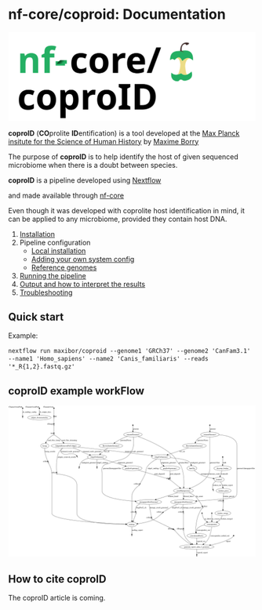 # nf-core/coproid: Documentation

![nf-core-logo](../assets/img/coproID_nf-core_logo.svg)

**coproID** (**CO**prolite **ID**entification) is a tool developed at the
[Max Planck insitute for the Science of Human History](http://www.shh.mpg.de/en)
by [Maxime Borry](https://github.com/maxibor)

The purpose of **coproID** is to help identify the host of given sequenced
microbiome when there is a doubt between species.

**coproID** is a pipeline developed using [Nextflow](https://www.nextflow.io/)

and made available through [nf-core](https://github.com/nf-core)

Even though it was developed with coprolite host identification in mind, it can
 be applied to any microbiome, provided they contain host DNA.

1.  [Installation](https://nf-co.re/usage/installation)
2.  Pipeline configuration
    -   [Local installation](https://nf-co.re/usage/local_installation)
    -   [Adding your own system config](https://nf-co.re/usage/adding_own_config)
    -   [Reference genomes](https://nf-co.re/usage/reference_genomes)
3.  [Running the pipeline](usage.md)
4.  [Output and how to interpret the results](output.md)
5.  [Troubleshooting](https://nf-co.re/usage/troubleshooting)

## Quick start

Example:

    nextflow run maxibor/coproid --genome1 'GRCh37' --genome2 'CanFam3.1' --name1 'Homo_sapiens' --name2 'Canis_familiaris' --reads '*_R{1,2}.fastq.gz'

## coproID example workFlow

![dag](source/_static/img/coproid_dag.png)

## How to cite coproID

The coproID article is coming.
